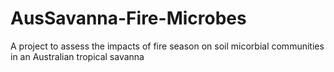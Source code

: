# AusSavanna-Fire-Microbes
A project to assess the impacts of fire season on soil micorbial communities in an Australian tropical savanna
